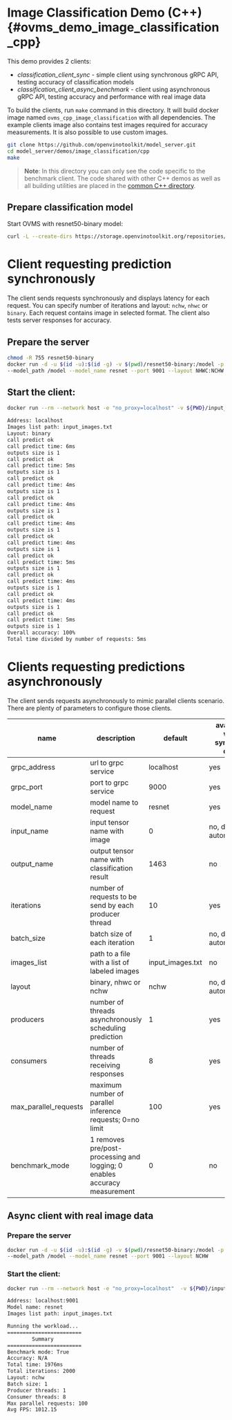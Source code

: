 # Image Classification Demo (C++) {#ovms_demo_image_classification_cpp}

This demo provides 2 clients:
- _classification_client_sync_ - simple client using synchronous gRPC API, testing accuracy of classification models
- _classification_client_async_benchmark_ - client using asynchronous gRPC API, testing accuracy and performance with real image data

To build the clients, run `make` command in this directory. It will build docker image named `ovms_cpp_image_classification` with all dependencies.
The example clients image also contains test images required for accuracy measurements. It is also possible to use custom images.
```bash
git clone https://github.com/openvinotoolkit/model_server.git
cd model_server/demos/image_classification/cpp
make
```

>**Note**: In this directory you can only see the code specific to the benchmark client. The code shared with other C++ demos as well as all building utilities are placed in the [common C++ directory](https://github.com/openvinotoolkit/model_server/tree/releases/2025/0/demos/common/cpp).

## Prepare classification model

Start OVMS with resnet50-binary model:
```bash
curl -L --create-dirs https://storage.openvinotoolkit.org/repositories/open_model_zoo/2022.1/models_bin/2/resnet50-binary-0001/FP32-INT1/resnet50-binary-0001.bin -o resnet50-binary/1/model.bin https://storage.openvinotoolkit.org/repositories/open_model_zoo/2022.1/models_bin/2/resnet50-binary-0001/FP32-INT1/resnet50-binary-0001.xml -o resnet50-binary/1/model.xml
```

# Client requesting prediction synchronously

The client sends requests synchronously and displays latency for each request.
You can specify number of iterations and layout: `nchw`, `nhwc` or `binary`.
Each request contains image in selected format.
The client also tests server responses for accuracy.

## Prepare the server
```bash
chmod -R 755 resnet50-binary
docker run -d -u $(id -u):$(id -g) -v $(pwd)/resnet50-binary:/model -p 9001:9001 openvino/model_server:latest \
--model_path /model --model_name resnet --port 9001 --layout NHWC:NCHW
```

## Start the client:
```bash
docker run --rm --network host -e "no_proxy=localhost" -v ${PWD}/input_images.txt:/clients/input_images.txt ovms_cpp_image_classification ./classification_client_sync --grpc_port=9001 --iterations=10 --layout="binary"

Address: localhost
Images list path: input_images.txt
Layout: binary
call predict ok
call predict time: 6ms
outputs size is 1
call predict ok
call predict time: 5ms
outputs size is 1
call predict ok
call predict time: 4ms
outputs size is 1
call predict ok
call predict time: 4ms
outputs size is 1
call predict ok
call predict time: 4ms
outputs size is 1
call predict ok
call predict time: 4ms
outputs size is 1
call predict ok
call predict time: 5ms
outputs size is 1
call predict ok
call predict time: 4ms
outputs size is 1
call predict ok
call predict time: 4ms
outputs size is 1
call predict ok
call predict time: 5ms
outputs size is 1
Overall accuracy: 100%
Total time divided by number of requests: 5ms
```

# Clients requesting predictions asynchronously

The client sends requests asynchronously to mimic parallel clients scenario.
There are plenty of parameters to configure those clients.

| name | description | default | available with synthetic data |
| --- | --- | --- | --- |
| grpc_address | url to grpc service | localhost | yes |
| grpc_port | port to grpc service | 9000 | yes |
| model_name | model name to request | resnet | yes |
| input_name | input tensor name with image | 0 | no, deduced automatically |
| output_name | output tensor name with classification result | 1463 | no |
| iterations | number of requests to be send by each producer thread | 10 | yes |
| batch_size | batch size of each iteration | 1 | no, deduced automatically |
| images_list | path to a file with a list of labeled images | input_images.txt | no |
| layout | binary, nhwc or nchw | nchw | no, deduced automatically |
| producers | number of threads asynchronously scheduling prediction | 1 | yes |
| consumers | number of threads receiving responses | 8 | yes |
| max_parallel_requests | maximum number of parallel inference requests; 0=no limit | 100 | yes |
| benchmark_mode | 1 removes pre/post-processing and logging; 0 enables accuracy measurement | 0 | no |

## Async client with real image data

### Prepare the server
```bash
docker run -d -u $(id -u):$(id -g) -v $(pwd)/resnet50-binary:/model -p 9001:9001 openvino/model_server:latest \
--model_path /model --model_name resnet --port 9001 --layout NCHW
```

### Start the client:
```bash
docker run --rm --network host -e "no_proxy=localhost"  -v ${PWD}/input_images.txt:/clients/input_images.txt ovms_cpp_image_classification ./classification_client_async_benchmark --grpc_port=9001 --layout="nchw" --iterations=2000 --batch_size=1 --max_parallel_requests=100 --consumers=8 --producers=1 --benchmark_mode=1

Address: localhost:9001
Model name: resnet
Images list path: input_images.txt

Running the workload...
========================
        Summary
========================
Benchmark mode: True
Accuracy: N/A
Total time: 1976ms
Total iterations: 2000
Layout: nchw
Batch size: 1
Producer threads: 1
Consumer threads: 8
Max parallel requests: 100
Avg FPS: 1012.15
```
